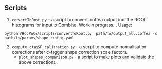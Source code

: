 ## Scripts

1. `convertToRoot.py` - a script to convert .coffea output inot the ROOT histograms for input to Combine. Work in progress...
Usage:
```
python VHccPoCo/scripts/convertToRoot.py  path/to/output_all.coffea -c path/to/params/shape_config.yaml
```

2. `compute_ctagSF_calibration.py` - a script to compute normalisation corrections after c-tagger shape correction scale factors.
   -  `plot_shapes_comparison.py` - a script to make plots and validate the above corrections.
